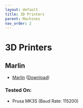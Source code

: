 ```yaml
---
layout: default
title: 3D Printers
parent: Machines
nav_order: 2
---
```


# 3D Printers

## Marlin

- [Marlin](https://github.com/MarlinFirmware/Marlin) ([Download](http://marlinfw.org/meta/download/))

### Tested On:

- Prusa MK3S (Baud Rate: 115200)

